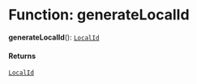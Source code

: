 # Function: generateLocalId

**generateLocalId**(): [`LocalId`](/auto-docs/utils/types/LocalId.md)

#### Returns

[`LocalId`](/auto-docs/utils/types/LocalId.md)
